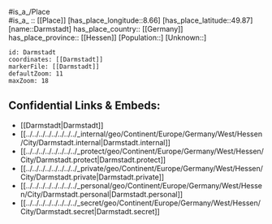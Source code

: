 ﻿---
location: [49.87,8.66] 
mapzoom: [7,12] 
mapmarker: city 
type: City
tags:
- geo/City


SpocWebEntityId: 29721
isDeleted: false
confidential: public

---
#is_a_/Place  
#is_a_ :: [[Place]] 
[has_place_longitude::8.66] 
[has_place_latitude::49.87] 
[name::Darmstadt] 
has_place_country:: [[Germany]]  
has_place_province:: [[Hessen]] 
[Population::] 
[Unknown::] 


```leaflet
id: Darmstadt
coordinates: [[Darmstadt]] 
markerFile: [[Darmstadt]] 
defaultZoom: 11 
maxZoom: 18
```


## Confidential Links & Embeds: 
- [[Darmstadt|Darmstadt]]  
- [[../../../../../../../../_internal/geo/Continent/Europe/Germany/West/Hessen/City/Darmstadt.internal|Darmstadt.internal]] 
- [[../../../../../../../../_protect/geo/Continent/Europe/Germany/West/Hessen/City/Darmstadt.protect|Darmstadt.protect]] 
- [[../../../../../../../../_private/geo/Continent/Europe/Germany/West/Hessen/City/Darmstadt.private|Darmstadt.private]] 
- [[../../../../../../../../_personal/geo/Continent/Europe/Germany/West/Hessen/City/Darmstadt.personal|Darmstadt.personal]] 
- [[../../../../../../../../_secret/geo/Continent/Europe/Germany/West/Hessen/City/Darmstadt.secret|Darmstadt.secret]] 
